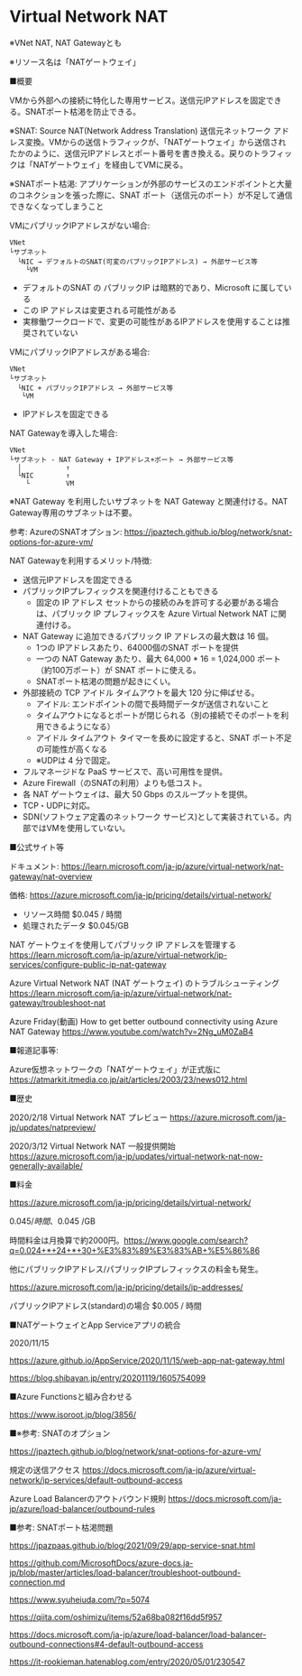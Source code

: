 # Virtual Network NAT

※VNet NAT, NAT Gatewayとも

※リソース名は「NATゲートウェイ」

■概要

VMから外部への接続に特化した専用サービス。送信元IPアドレスを固定できる。SNATポート枯渇を防止できる。

※SNAT: Source NAT(Network Address Translation) 送信元ネットワーク アドレス変換。VMからの送信トラフィックが、「NATゲートウェイ」から送信されたかのように、送信元IPアドレスとポート番号を書き換える。戻りのトラフィックは「NATゲートウェイ」を経由してVMに戻る。

※SNATポート枯渇: アプリケーションが外部のサービスのエンドポイントと大量のコネクションを張った際に、SNAT ポート（送信元のポート）が不足して通信できなくなってしまうこと

VMにパブリックIPアドレスがない場合:
```
VNet
└サブネット
  └NIC → デフォルトのSNAT(可変のパブリックIPアドレス) → 外部サービス等
    └VM
```

- デフォルトのSNAT の パブリックIP は暗黙的であり、Microsoft に属している
- この IP アドレスは変更される可能性がある
- 実稼働ワークロードで、変更の可能性があるIPアドレスを使用することは推奨されていない

VMにパブリックIPアドレスがある場合:

```
VNet
└サブネット
  └NIC + パブリックIPアドレス → 外部サービス等
   └VM
```

- IPアドレスを固定できる

NAT Gatewayを導入した場合:
```
VNet
└サブネット - NAT Gateway + IPアドレス+ポート → 外部サービス等
  │           ↑
  └NIC        ↑
    └         VM
```

※NAT Gateway を利用したいサブネットを NAT Gateway と関連付ける。NAT Gateway専用のサブネットは不要。

参考: AzureのSNATオプション: https://jpaztech.github.io/blog/network/snat-options-for-azure-vm/

NAT Gatewayを利用するメリット/特徴:
- 送信元IPアドレスを固定できる
- パブリックIPプレフィックスを関連付けることもできる
  - 固定の IP アドレス セットからの接続のみを許可する必要がある場合は、パブリック IP プレフィックスを Azure Virtual Network NAT に関連付ける。
- NAT Gateway に追加できるパブリック IP アドレスの最大数は 16 個。
  - 1つの IPアドレスあたり、64000個のSNAT ポートを提供
  - 一つの NAT Gateway あたり、最大 64,000 * 16 = 1,024,000 ポート（約100万ポート）が SNAT ポートに使える。
  - SNATポート枯渇の問題が起きにくい。
- 外部接続の TCP アイドル タイムアウトを最大 120 分に伸ばせる。
  - アイドル: エンドポイントの間で長時間データが送信されないこと
  - タイムアウトになるとポートが閉じられる（別の接続でそのポートを利用できるようになる）
  - アイドル タイムアウト タイマーを長めに設定すると、SNAT ポート不足の可能性が高くなる
  - ※UDPは 4 分で固定。
- フルマネージドな PaaS サービスで、高い可用性を提供。
- Azure Firewall（のSNATの利用）よりも低コスト。
- 各 NAT ゲートウェイは、最大 50 Gbps のスループットを提供。
- TCP・UDPに対応。
- SDN(ソフトウェア定義のネットワーク サービス)として実装されている。内部ではVMを使用していない。

■公式サイト等

ドキュメント:
https://learn.microsoft.com/ja-jp/azure/virtual-network/nat-gateway/nat-overview

価格:
https://azure.microsoft.com/ja-jp/pricing/details/virtual-network/

- リソース時間 $0.045 / 時間
- 処理されたデータ $0.045/GB

NAT ゲートウェイを使用してパブリック IP アドレスを管理する
https://learn.microsoft.com/ja-jp/azure/virtual-network/ip-services/configure-public-ip-nat-gateway

Azure Virtual Network NAT (NAT ゲートウェイ) のトラブルシューティング
https://learn.microsoft.com/ja-jp/azure/virtual-network/nat-gateway/troubleshoot-nat

Azure Friday(動画) How to get better outbound connectivity using Azure NAT Gateway
https://www.youtube.com/watch?v=2Ng_uM0ZaB4

■報道記事等:

Azure仮想ネットワークの「NATゲートウェイ」が正式版に
https://atmarkit.itmedia.co.jp/ait/articles/2003/23/news012.html

■歴史

2020/2/18 Virtual Network NAT プレビュー
https://azure.microsoft.com/ja-jp/updates/natpreview/

2020/3/12 Virtual Network NAT 一般提供開始
https://azure.microsoft.com/ja-jp/updates/virtual-network-nat-now-generally-available/



■料金

https://azure.microsoft.com/ja-jp/pricing/details/virtual-network/

$0.045 / 時間、$0.045 /GB

時間料金は月換算で約2000円。https://www.google.com/search?q=0.024+*+24+*+30+%E3%83%89%E3%83%AB+%E5%86%86

他にパブリックIPアドレス/パブリックIPプレフィックスの料金も発生。

https://azure.microsoft.com/ja-jp/pricing/details/ip-addresses/

パブリックIPアドレス(standard)の場合 $0.005 / 時間


■NATゲートウェイとApp Serviceアプリの統合

2020/11/15

https://azure.github.io/AppService/2020/11/15/web-app-nat-gateway.html

https://blog.shibayan.jp/entry/20201119/1605754099


■Azure Functionsと組み合わせる

https://www.isoroot.jp/blog/3856/

■※参考: SNATのオプション

https://jpaztech.github.io/blog/network/snat-options-for-azure-vm/

規定の送信アクセス
https://docs.microsoft.com/ja-jp/azure/virtual-network/ip-services/default-outbound-access

Azure Load Balancerのアウトバウンド規則
https://docs.microsoft.com/ja-jp/azure/load-balancer/outbound-rules

■参考: SNATポート枯渇問題

https://jpazpaas.github.io/blog/2021/09/29/app-service-snat.html

https://github.com/MicrosoftDocs/azure-docs.ja-jp/blob/master/articles/load-balancer/troubleshoot-outbound-connection.md

https://www.syuheiuda.com/?p=5074

https://qiita.com/oshimizu/items/52a68ba082f16dd5f957

https://docs.microsoft.com/ja-jp/azure/load-balancer/load-balancer-outbound-connections#4-default-outbound-access

https://it-rookieman.hatenablog.com/entry/2020/05/01/230547
